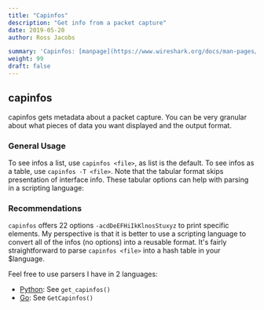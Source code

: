 ```yaml
---
title: "Capinfos"
description: "Get info from a packet capture"
date: 2019-05-20
author: Ross Jacobs

summary: 'Capinfos: [manpage](https://www.wireshark.org/docs/man-pages/capinfos.html) | [Wireshark Docs](https://www.wireshark.org/docs/wsug_html_chunked/AppToolscapinfos.html) | [code](https://github.com/wireshark/wireshark/blob/master/capinfos.c)'
weight: 99
draft: false
---
```


## capinfos

capinfos gets metadata about a packet capture. You can be very granular about
what pieces of data you want displayed and the output format.
<script id="asciicast-235423" src="https://asciinema.org/a/235423.js" async></script>

### General Usage

To see infos a list, use `capinfos <file>`, as list is the default.
To see infos as a table, use `capinfos -T <file>`. Note that the tabular format
skips presentation of interface info. These tabular options can
help with parsing in a scripting language:

### Recommendations

`capinfos` offers 22 options `-acdDeEFHiIkKlnosStuxyz` to print specific
elements. My perspective is that it is better to use a scripting language to
convert all of the infos (no options) into a reusable format.  It's fairly straightforward to
parse `capinfos <file>` into a hash table in your $language.

Feel free to use parsers I have in 2 languages:

* [Python](https://gist.github.com/pocc/2c89dd92d6a64abca3db2a29a11f1404): See `get_capinfos()`
* [Go](https://github.com/pocc/hubcap/blob/master/pcap/if_capinfos.go): See `GetCapinfos()`
